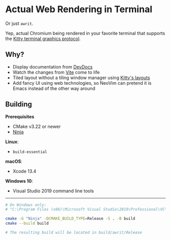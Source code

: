 # Actual Web Rendering in Terminal

Or just `awrit`.

Yep, actual Chromium being rendered in your favorite terminal that supports the [Kitty terminal graphics protocol](https://sw.kovidgoyal.net/kitty/graphics-protocol/).

## Why?

- Display documentation from [DevDocs](https://devdocs.io)
- Watch the changes from [Vite](https://vitejs.dev) come to life
- Tiled layout without a tiling window manager using [Kitty's layouts](https://sw.kovidgoyal.net/kitty/layouts/)
- Add fancy UI using web technologies, so NeoVim can pretend it is Emacs instead of the other way around

## Building

**Prerequisites**

- CMake v3.22 or newer
- [Ninja](https://github.com/ninja-build/ninja/releases)


**Linux**:
  - `build-essential`

**macOS**:
  - Xcode 13.4

**Windows 10**:
  - Visual Studio 2019 command line tools

---

``` bash
# On Windows only:
# "C:\Program Files (x86)\Microsoft Visual Studio\2019\Professional\VC\Auxiliary\Build\vcvars64.bat"

cmake -G "Ninja" -DCMAKE_BUILD_TYPE=Release -S . -B build
cmake --build build

# The resulting build will be located in build/awrit/Release
```

